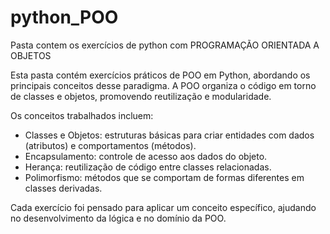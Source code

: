 # python_POO

Pasta contem os exercícios de python com PROGRAMAÇÃO ORIENTADA A OBJETOS

Esta pasta contém exercícios práticos de POO em Python, abordando os principais conceitos desse paradigma. A POO organiza o código em torno de classes e objetos, promovendo reutilização e modularidade.

Os conceitos trabalhados incluem:

- Classes e Objetos: estruturas básicas para criar entidades com dados (atributos) e comportamentos (métodos).
- Encapsulamento: controle de acesso aos dados do objeto.
- Herança: reutilização de código entre classes relacionadas.
- Polimorfismo: métodos que se comportam de formas diferentes em classes derivadas.

Cada exercício foi pensado para aplicar um conceito específico, ajudando no desenvolvimento da lógica e no domínio da POO.